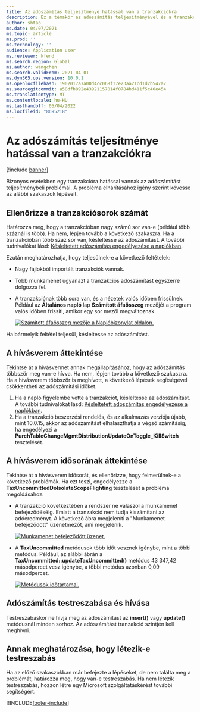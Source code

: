 ```yaml
---
title: Az adószámítás teljesítménye hatással van a tranzakciókra
description: Ez a témakör az adószámítás teljesítményével és a tranzakciókra gyakorolt hatásával kapcsolatos hibaelhárítási információkat tartalmaz.
author: shtao
ms.date: 04/07/2021
ms.topic: article
ms.prod: ''
ms.technology: ''
audience: Application user
ms.reviewer: kfend
ms.search.region: Global
ms.author: wangchen
ms.search.validFrom: 2021-04-01
ms.dyn365.ops.version: 10.0.1
ms.openlocfilehash: 1902017a7a00d4cc068f17e23aa21cd1d2b547a7
ms.sourcegitcommit: a58dfb892e43921157014f0784bd411f5c40e454
ms.translationtype: MT
ms.contentlocale: hu-HU
ms.lasthandoff: 05/04/2022
ms.locfileid: "8695218"
---
```

# <a name="tax-calculation-performance-affects-transactions"></a>Az adószámítás teljesítménye hatással van a tranzakciókra

[!include [banner](../includes/banner.md)]

Bizonyos esetekben egy tranzakcióra hatással vannak az adószámítást teljesítménybeli problémái. A probléma elhárításához igény szerint kövesse az alábbi szakaszok lépéseit.

## <a name="review-the-transaction-line-count"></a>Ellenőrizze a tranzakciósorok számát

Határozza meg, hogy a tranzakcióban nagy számú sor van-e (például több száznál is több). Ha nem, lépjen tovább a következő szakaszra. Ha a tranzakcióban több száz sor van, késleltesse az adószámítást. A további tudnivalókat lásd: [Késleltetett adószámítás engedélyezése a naplókban](enable-delayed-tax-calculation.md). 

Ezután meghatározhatja, hogy teljesülnek-e a következő feltételek:

- Nagy fájlokból importált tranzakciók vannak.
- Több munkamenet ugyanazt a tranzakciós adószámítást egyszerre dolgozza fel.
- A tranzakciónak több sora van, és a nézetek valós időben frissülnek. Például az **Általános napló** lap **Számított áfaösszeg** mezőjét a program valós időben frissíti, amikor egy sor mezői megváltoznak.

   [![Számított áfaösszeg mezője a Naplóbizonylat oldalon.](./media/tax-calculation-bad-performance-impacts-transaction-Picture1.png)](./media/tax-calculation-bad-performance-impacts-transaction-Picture1.png)

Ha bármelyik feltétel teljesül, késleltesse az adószámítást.

## <a name="review-the-call-stack"></a>A hívásverem áttekintése

Tekintse át a hívásvermet annak megállapításához, hogy az adószámítás többször meg van-e hívva. Ha nem, lépjen tovább a következő szakaszra. Ha a hívásverem többször is meghívott, a következő lépések segítségével csökkentheti az adószámítási időket.

1. Ha a napló figyelembe vette a tranzakciót, késleltesse az adószámítást. A további tudnivalókat lásd: [Késleltetett adószámítás engedélyezése a naplókban](enable-delayed-tax-calculation.md).
2. Ha a tranzakció beszerzési rendelés, és az alkalmazás verziója újabb, mint 10.0.15, akkor az adószámítást elhalaszthatja a végső számításig, ha engedélyezi a **PurchTableChangeMgmtDistributionUpdateOnToggle_KillSwitch** tesztelését.

## <a name="review-the-call-stack-timeline"></a>A hívásverem idősorának áttekintése

Tekintse át a hívásverem idősorát, és ellenőrizze, hogy felmerülnek-e a következő problémák. Ha ezt teszi, engedélyezze a **TaxUncommittedDoIsolateScopeFlighting** tesztelését a probléma megoldásához.

- A tranzakció következtében a rendszer ne válaszol a munkamenet befejeződéséig. Emiatt a tranzakció nem tudja kiszámítani az adóeredményt. A következő ábra megjeleníti a "Munkamenet befejeződött" üzenetmezőt, ami megjelenik.

    [![Munkamenet befejeződött üzenet.](./media/tax-calculation-bad-performance-impacts-transaction-Picture2.png)](./media/tax-calculation-bad-performance-impacts-transaction-Picture2.png)

- A **TaxUncommitted** metódusok több időt vesznek igénybe, mint a többi metódus. Például, az alábbi ábrán a **TaxUncommitted::updateTaxUncommitted()** metódus 43 347,42 másodpercet vesz igénybe, a többi metódus azonban 0,09 másodpercet.

    [![Metódusok időtartamai.](./media/tax-calculation-bad-performance-impacts-transaction-Picture3.png)](./media/tax-calculation-bad-performance-impacts-transaction-Picture3.png)

## <a name="customizing-and-calling-tax-calculation"></a>Adószámítás testreszabása és hívása

Testreszabáskor ne hívja meg az adószámítást az **insert()** vagy **update()** metódusnál minden sorhoz. Az adószámítást tranzakció szintjén kell meghívni.

## <a name="determine-whether-customization-exists"></a>Annak meghatározása, hogy létezik-e testreszabás

Ha az előző szakaszokban már befejezte a lépéseket, de nem találta meg a problémát, határozza meg, hogy van-e testreszabás. Ha nem létezik testreszabás, hozzon létre egy Microsoft szolgáltatáskérést további segítségért.

[!INCLUDE[footer-include](../../includes/footer-banner.md)]
